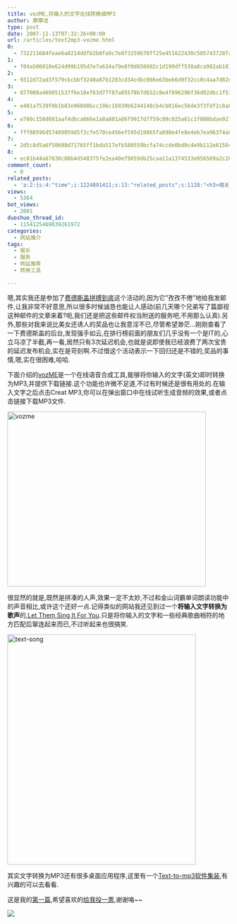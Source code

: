 ```yaml
---
title: vozME,将输入的文字在线转换成MP3
author: 摩摩诘
type: post
date: 2007-11-13T07:32:26+00:00
url: /articles/text2mp3-vozme.html
0:
  - 732211684feae6a8214ddfb2b0fa9c7e8f3259670ff25e451622430c505743728fae00af9bcb46b1c03fba281fd6fdd6
1:
  - f04a506010e624d99b195d7e7a634a79e8f0d658602c1d199dff538a8ca982ab1814fb43ef91739d886c3f9bb6304ed8
2:
  - 9312d72ad3f579cbcbbf3240a87b1283cd34cdbc066e63beb6d9f32cc0c4aa7d82e7bb297d532a87ba06280d8dad84d0
3:
  - 877008a469851537f6e10ef63d77f87a05578b7d652c8e4f896296f36d02dbc1f53e7c6c7a5ffb855061a48a8e9e8010
4:
  - e401a7539f0b1b83e960d0bcc19bc16939b6244148cb4cb016ec56de3f3fdf2c8a84bc2d8b3b35e1ca7b04fae960cf93
5:
  - e700c158d081aaf4d6ca066e1a8a801a86f9917d7f59c00c025a61c1f008bdae921e1351979fccb806b6b6f8b2316346
6:
  - fff88596d57409059d5f3cfe570ce456ef595d19865fa898e4fe8e4eb7ea963f4a8e045512c0b7f5971dff5762e50b3c
7:
  - 2d5c8d5a6f50608d71765ff1bda517efb580559bcfa74ccde0bd0c4e9b112e6156cdc34f72940acac132021cad459238
8:
  - ec81b44a67830c08b4d548375fe2ea40ef9059db25caa11a1374533e056569a2c26a3b8ae023bb6779e9734024b219ba
comment_count:
  - 8
related_posts:
  - 'a:2:{s:4:"time";i:1224891411;s:13:"related_posts";s:1128:"<h3>相关日志</h3><ul class="related_post"><li><a href="http://www.digglife.cn/articles/google-health-live.html" title="Google Health正式发布">Google Health正式发布</a></li><li><a href="http://www.digglife.cn/articles/geeky-tattoos.html" title="酷酷的奇客纹身">酷酷的奇客纹身</a></li><li><a href="http://www.digglife.cn/articles/down-or-just-me.html" title="测试工具:网站到底挂了没?">测试工具:网站到底挂了没?</a></li><li><a href="http://www.digglife.cn/articles/search-specific-time-pop-songs-yamelo.html" title="搜索特定时间的流行歌曲&#8211;Yamelo">搜索特定时间的流行歌曲&#8211;Yamelo</a></li><li><a href="http://www.digglife.cn/articles/my-web20-tools.html" title="摩摩诘的Web2.0装备">摩摩诘的Web2.0装备</a></li><li><a href="http://www.digglife.cn/articles/9-websites-you-can-get-free-icons.html" title="9个免费图标下载网站">9个免费图标下载网站</a></li><li><a href="http://www.digglife.cn/articles/16-pagerank-tools.html" title="推荐:16个PageRank相关工具和服务">推荐:16个PageRank相关工具和服务</a></li></ul>";}'
views:
  - 5364
bot_views:
  - 2001
duoshuo_thread_id:
  - 1154125469839261972
categories:
  - 网站推介
tags:
  - 娱乐
  - 服务
  - 网站推荐
  - 转换工具

---
```

嗯,其实我还是参加了<a href="http://www.feedsky.com/challenge/" target="_blank">费德斯盖拼搏到底</a>这个活动的,因为它&#8221;孜孜不倦&#8221;地给我发邮件,让我非常不好意思,所以很多时候诚恳也能让人感动(前几天哪个兄弟写了篇鄙视这种邮件的文章来着?呃,我们还是把这些邮件权当附送的服务吧,不用那么认真).另外,那些对我来说比美女还诱人的奖品也让我意淫不已,尽管希望渺茫&#8230;刚刚查看了一下费德斯盖的后台,发现强手如云,在排行榜前面的朋友们几乎没有一个是IT的,心立马凉了半截,再一看,居然只有3次延迟机会,也就是说即使我已经浪费了两次宝贵的延迟发布机会,实在是苛刻啊.不过借这个活动表示一下回归还是不错的,奖品的事情,嗯,实在很困难,哈哈.

下面介绍的<a href="http://vozme.com/" target="_blank">vozME</a>是一个在线语音合成工具,能够将你输入的文字(英文)即时转换为MP3,并提供下载链接.这个功能也许微不足道,不过有时候还是很有用处的.在输入文字之后点击Creat MP3,你可以在弹出窗口中在线试听生成音频的效果,或者点击链接下载MP3文件.

<!--more-->

[<img height="396" alt="vozme" src="http://digglife.qiniudn.com/wp-content/uploads/3/379/2007/11/vozme-thumb.png" width="450" border="0" />][1] 

很显然的就是,既然是拼凑的人声,效果一定不太妙,不过和金山词霸单词朗读功能中的声音相比,或许这个还好一点.记得类似的网站我还见到过一个**将输入文字转换为歌声**的,<a href="http://www.sr.se/p1/src/sing/#" target="_blank">Let Them Sing It For You</a>.只是将你输入的文字和一些经典歌曲相符的地方匹配后窜连起来而已,不过听起来也很搞笑.

[<img height="521" alt="text-song" src="http://digglife.qiniudn.com/wp-content/uploads/3/379/2007/11/text-song-thumb.png" width="427" border="0" />][2] 

其实文字转换为MP3还有很多桌面应用程序,这里有一个<a href="http://text-to-mp3.softalizer.com/" target="_blank">Text-to-mp3软件集装</a>,有兴趣的可以去看看.

这是我的<a href="http://www.feedsky.com/challenge/art/522/feedsky/diggliferss/~/gtsp/zt1/06562/lnk.html" target="_blank">第一篇</a>,希望喜欢的<a href="http://www.feedsky.com/challenge/user.html?u=49ecb67b" target="_blank">给我投一票</a>,谢谢咯~~

![][3]

 [1]: https://www.digglife.net/wp-content/uploads/3/379/2007/11/vozme1.png
 [2]: https://www.digglife.net/wp-content/uploads/3/379/2007/11/text-song.png
 [3]: http://digglife.qiniudn.com/qiniu/2148/image/7d538d2bb8fc89b1d163be67c5e15258.jpg